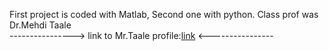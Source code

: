 First project is coded with Matlab, Second one with python. Class prof was Dr.Mehdi Taale                                                                          
----------------> link to Mr.Taale profile:[link](https://ece.ut.ac.ir/~m.t.masouleh) <----------------
